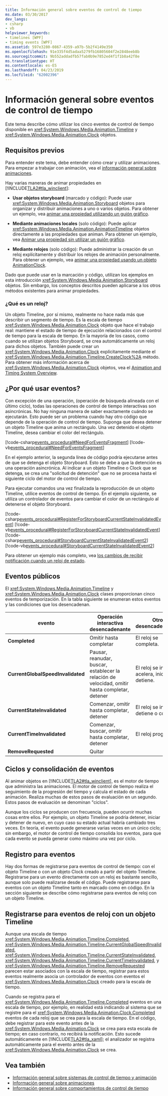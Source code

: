 ```yaml
---
title: Información general sobre eventos de control de tiempo
ms.date: 03/30/2017
dev_langs:
- csharp
- vb
helpviewer_keywords:
- timelines [WPF]
- timing events [WPF]
ms.assetid: 597e3280-0867-4359-a97b-5b2f4149e350
ms.openlocfilehash: 91e335f4d5adaa5279fb16805604f2e2848eeb8b
ms.sourcegitcommit: 9b552addadfb57fab0b9e7852ed4f1f1b8a42f8e
ms.translationtype: HT
ms.contentlocale: es-ES
ms.lasthandoff: 04/23/2019
ms.locfileid: "62002396"
---
```

# <a name="timing-events-overview"></a>Información general sobre eventos de control de tiempo
Este tema describe cómo utilizar los cinco eventos de control de tiempo disponible en <xref:System.Windows.Media.Animation.Timeline> y <xref:System.Windows.Media.Animation.Clock> objetos.  
  
## <a name="prerequisites"></a>Requisitos previos  
 Para entender este tema, debe entender cómo crear y utilizar animaciones. Para empezar a trabajar con animación, vea el [información general sobre animaciones](animation-overview.md).  
  
 Hay varias maneras de animar propiedades en [!INCLUDE[TLA2#tla_winclient](../../../../includes/tla2sharptla-winclient-md.md)]:  
  
- **Usar objetos storyboard** (marcado y código): Puede usar <xref:System.Windows.Media.Animation.Storyboard> objetos para organizar y distribuir animaciones a uno o varios objetos. Para obtener un ejemplo, vea [animar una propiedad utilizando un guión gráfico](how-to-animate-a-property-by-using-a-storyboard.md).  
  
- **Mediante animaciones locales** (solo código): Puede aplicar <xref:System.Windows.Media.Animation.AnimationTimeline> objetos directamente a las propiedades que animan. Para obtener un ejemplo, vea [Animar una propiedad sin utilizar un guión gráfico](how-to-animate-a-property-without-using-a-storyboard.md).  
  
- **Mediante relojes** (solo código): Puede administrar la creación de un reloj explícitamente y distribuir los relojes de animación personalmente.  Para obtener un ejemplo, vea [animar una propiedad usando un objeto AnimationClock](how-to-animate-a-property-by-using-an-animationclock.md).  
  
 Dado que puede usar en la marcación y código, utilizan los ejemplos en esta introducción <xref:System.Windows.Media.Animation.Storyboard> objetos. Sin embargo, los conceptos descritos pueden aplicarse a los otros métodos existentes para animar propiedades.  
  
### <a name="what-is-a-clock"></a>¿Qué es un reloj?  
 Un objeto Timeline, por sí mismo, realmente no hace nada más que describir un segmento de tiempo. Es la escala de tiempo <xref:System.Windows.Media.Animation.Clock> objeto que hace el trabajo real: mantiene el estado de tiempo de ejecución relacionados con el control de tiempo para la escala de tiempo. En la mayoría de los casos, como cuando se utilizan objetos Storyboard, se crea automáticamente un reloj para dichos objetos. También puede crear un <xref:System.Windows.Media.Animation.Clock> explícitamente mediante el <xref:System.Windows.Media.Animation.Timeline.CreateClock%2A> método. Para obtener más información acerca de <xref:System.Windows.Media.Animation.Clock> objetos, vea el [Animation and Timing System Overview](animation-and-timing-system-overview.md).  
  
## <a name="why-use-events"></a>¿Por qué usar eventos?  
 Con excepción de una operación, (operación de búsqueda alineada con el último ciclo), todas las operaciones de control de tiempo interactivas son asincrónicas. No hay ninguna manera de saber exactamente cuándo se ejecutarán. Esto puede ser un problema cuando hay otro código que depende de la operación de control de tiempo. Suponga que desea detener un objeto Timeline que anima un rectángulo. Una vez detenido el objeto Timeline, desea cambiar el color del rectángulo.  
  
 [!code-csharp[events_procedural#NeedForEventsFragment](~/samples/snippets/csharp/VS_Snippets_Wpf/events_procedural/CSharp/EventExample.cs#needforeventsfragment)]
 [!code-vb[events_procedural#NeedForEventsFragment](~/samples/snippets/visualbasic/VS_Snippets_Wpf/events_procedural/VisualBasic/EventExample.vb#needforeventsfragment)]  
  
 En el ejemplo anterior, la segunda línea de código podría ejecutarse antes de que se detenga el objeto Storyboard. Esto se debe a que la detención es una operación asincrónica. Al indicar a un objeto Timeline o Clock que se detenga, se crea una "solicitud de detención" que no se procesa hasta el siguiente ciclo del motor de control de tiempo.  
  
 Para ejecutar comandos una vez finalizada la reproducción de un objeto Timeline, utilice eventos de control de tiempo. En el ejemplo siguiente, se utiliza un controlador de eventos para cambiar el color de un rectángulo al detenerse el objeto Storyboard.  
  
 [!code-csharp[events_procedural#RegisterForStoryboardCurrentStateInvalidatedEvent](~/samples/snippets/csharp/VS_Snippets_Wpf/events_procedural/CSharp/EventExample.cs#registerforstoryboardcurrentstateinvalidatedevent)]
 [!code-vb[events_procedural#RegisterForStoryboardCurrentStateInvalidatedEvent](~/samples/snippets/visualbasic/VS_Snippets_Wpf/events_procedural/VisualBasic/EventExample.vb#registerforstoryboardcurrentstateinvalidatedevent)]  
[!code-csharp[events_procedural#StoryboardCurrentStateInvalidatedEvent2](~/samples/snippets/csharp/VS_Snippets_Wpf/events_procedural/CSharp/EventExample.cs#storyboardcurrentstateinvalidatedevent2)]
[!code-vb[events_procedural#StoryboardCurrentStateInvalidatedEvent2](~/samples/snippets/visualbasic/VS_Snippets_Wpf/events_procedural/VisualBasic/EventExample.vb#storyboardcurrentstateinvalidatedevent2)]  
  
 Para obtener un ejemplo más completo, vea [los cambios de recibir notificación cuando un reloj de estado](how-to-receive-notification-when-clock-state-changes.md).  
  
## <a name="public-events"></a>Eventos públicos  
 El <xref:System.Windows.Media.Animation.Timeline> y <xref:System.Windows.Media.Animation.Clock> clases proporcionan cinco eventos de temporización. En la tabla siguiente se enumeran estos eventos y las condiciones que los desencadenan.  
  
|evento|Operación interactiva desencadenante|Otros desencadenadores|  
|-----------|--------------------------------------|--------------------|  
|**Completed**|Omitir hasta completar|El reloj se completa.|  
|**CurrentGlobalSpeedInvalidated**|Pausar, reanudar, buscar, establecer la relación de velocidad, omitir hasta completar, detener|El reloj se invierte, acelera, inicia o detiene.|  
|**CurrentStateInvalidated**|Comenzar, omitir hasta completar, detener|El reloj se inicia, detiene o completa.|  
|**CurrentTimeInvalidated**|Comenzar, buscar, omitir hasta completar, detener|El reloj progresa.|  
|**RemoveRequested**|Quitar||  
  
## <a name="ticking-and-event-consolidation"></a>Ciclos y consolidación de eventos  
 Al animar objetos en [!INCLUDE[TLA2#tla_winclient](../../../../includes/tla2sharptla-winclient-md.md)], es el motor de tiempo que administra las animaciones. El motor de control de tiempo realiza el seguimiento de la progresión del tiempo y calcula el estado de cada animación. Realiza muchas de estos pasos de evaluación en un segundo. Estos pasos de evaluación se denominan "ciclos".  
  
 Aunque los ciclos se producen con frecuencia, pueden ocurrir muchas cosas entre ellos. Por ejemplo, un objeto Timeline se podría detener, iniciar y detener de nuevo, en cuyo caso su estado actual habría cambiado tres veces. En teoría, el evento puede generarse varias veces en un único ciclo; sin embargo, el motor de control de tiempo consolida los eventos, para que cada evento se pueda generar como máximo una vez por ciclo.  
  
## <a name="registering-for-events"></a>Registro para eventos  
 Hay dos formas de registrarse para eventos de control de tiempo: con el objeto Timeline o con un objeto Clock creado a partir del objeto Timeline. Registrarse para un evento directamente con un reloj es bastante sencillo, aunque solo puede realizarse desde el código. Puede registrarse para eventos con un objeto Timeline tanto en marcado como en código. En la sección siguiente se describe cómo registrarse para eventos de reloj con un objeto Timeline.  
  
<a name="registeringforclockeventswithatimeline"></a>   
## <a name="registering-for-clock-events-with-a-timeline"></a>Registrarse para eventos de reloj con un objeto Timeline  
 Aunque una escala de tiempo <xref:System.Windows.Media.Animation.Timeline.Completed>, <xref:System.Windows.Media.Animation.Timeline.CurrentGlobalSpeedInvalidated>, <xref:System.Windows.Media.Animation.Timeline.CurrentStateInvalidated>, <xref:System.Windows.Media.Animation.Timeline.CurrentTimeInvalidated>, y <xref:System.Windows.Media.Animation.Timeline.RemoveRequested> parecen estar asociados con la escala de tiempo, registrar para estos eventos realmente asocia un controlador de eventos con eventos el <xref:System.Windows.Media.Animation.Clock> creado para la escala de tiempo.  
  
 Cuando se registra para el <xref:System.Windows.Media.Animation.Timeline.Completed> eventos en una escala de tiempo, por ejemplo, en realidad está indicando al sistema que se registre para el <xref:System.Windows.Media.Animation.Clock.Completed> eventos de cada reloj que se crea para la escala de tiempo. En el código, debe registrar para este evento antes de la <xref:System.Windows.Media.Animation.Clock> se crea para esta escala de tiempo; en caso contrario, no recibirá la notificación. Esto sucede automáticamente en [!INCLUDE[TLA2#tla_xaml](../../../../includes/tla2sharptla-xaml-md.md)]; el analizador se registra automáticamente para el evento antes de la <xref:System.Windows.Media.Animation.Clock> se crea.  
  
## <a name="see-also"></a>Vea también

- [Información general sobre sistemas de control de tiempo y animación ](animation-and-timing-system-overview.md)
- [Información general sobre animaciones](animation-overview.md)
- [Información general sobre comportamientos de control de tiempo](timing-behaviors-overview.md)
